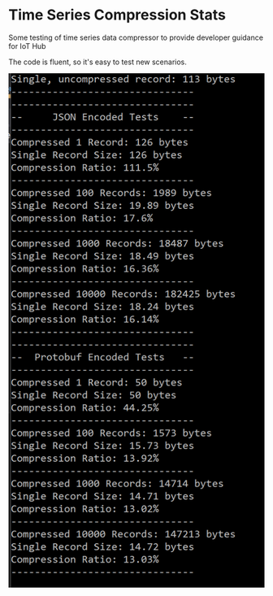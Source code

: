 # Time Series Compression Stats
Some testing of time series data compressor to provide developer guidance for IoT Hub

The code is fluent, so it's easy to test new scenarios.

![](Screenshot.png)